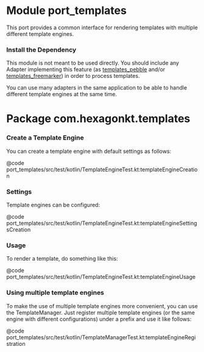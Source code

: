 
# Module port_templates

This port provides a common interface for rendering templates with multiple different template
engines.

### Install the Dependency
This module is not meant to be used directly. You should include any Adapter implementing this
feature (as [templates_pebble] and/or [templates_freemarker]) in order to process templates.

You can use many adapters in the same application to be able to handle different template engines at
the same time.

[templates_pebble]: /templates_pebble
[templates_freemarker]: /templates_freemarker

# Package com.hexagonkt.templates

### Create a Template Engine
You can create a template engine with default settings as follows:

@code port_templates/src/test/kotlin/TemplateEngineTest.kt:templateEngineCreation

### Settings
Template engines can be configured:

@code port_templates/src/test/kotlin/TemplateEngineTest.kt:templateEngineSettingsCreation

### Usage
To render a template,  do something like this:

@code port_templates/src/test/kotlin/TemplateEngineTest.kt:templateEngineUsage

### Using multiple template engines
To make the use of multiple template engines more convenient, you can use the TemplateManager.
Just register multiple template engines (or the same engine with different configurations) under a
prefix and use it like follows:

@code port_templates/src/test/kotlin/TemplateManagerTest.kt:templateEngineRegistration
